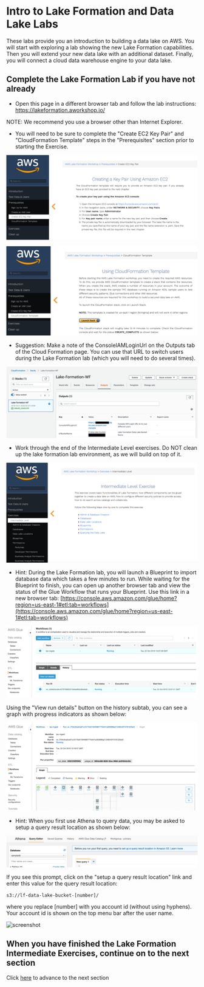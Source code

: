 # Intro to Lake Formation and Data Lake Labs
These labs provide you an introduction to building a data lake on AWS.  You will start with exploring a lab showing the new Lake Formation capabilities.  Then you will extend your new data lake with an additional dataset.  Finally, you will connect a cloud data warehouse engine to your data lake.

## Complete the Lake Formation Lab if you have not already

* Open this page in a different browser tab and follow the lab instructions: https://lakeformation.aworkshop.io/

NOTE: We recommend you use a browser other than Internet Explorer.

* You will need to be sure to complete the "Create EC2 Key Pair" and "CloudFormation Template" steps in the "Prerequisites" section prior to starting the Exercise.

![screenshot](images/New0.png)

![screenshot](images/New0b.png)

* Suggestion: Make a note of the ConsoleIAMLoginUrl on the Outputs tab of the Cloud Formation page.  You can use that URL to switch users during the Lake Formation lab (which you will need to do several times).

![screenshot](images/New0d.png)


* Work through the end of the Intermediate Level exercises.   Do NOT clean up the lake formation lab environment, as we will build on top of it.

![screenshot](images/New0c.png)

* Hint: During the Lake Formation lab, you will launch a Blueprint to import database data which takes a few minutes to run.  While waiting for the Blueprint to finish, you can open up another browser tab and view the status of the Glue Workflow that runs your Blueprint.  Use this link in a new browser tab: [https://console.aws.amazon.com/glue/home?region=us-east-1#etl:tab=workflows](https://console.aws.amazon.com/glue/home?region=us-east-1#etl:tab=workflows)

![screenshot](images/New0e.png)

Using the "View run details" button on the history subtab, you can see a graph with progress indicators as shown below:

![screenshot](images/New0f.png)

* Hint: When you first use Athena to query data, you may be asked to setup a query result location as shown below:

![screenshot](images/New0g.png)

If you see this prompt, click on the "setup a query result location" link and enter this value for the query result location:

```
s3://lf-data-lake-bucket-[number]/
````

where you replace [number] with you account id (without using hyphens).  Your account id is shown on the top menu bar after the user name.

![screenshot](images/New0h.png)




## When you have finished the Lake Formation Intermediate Exercises, continue on to the next section


Click [here](NewLab1b.md) to advance to the next section